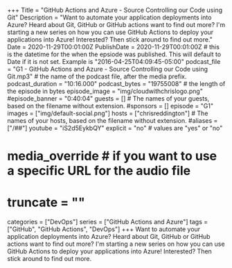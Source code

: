 +++
Title = "GitHub Actions and Azure - Source Controlling our Code using Git"
Description = "Want to automate your application deployments into Azure? Heard about Git, GitHub or GitHub actions want to find out more? I'm starting a new series on how you can use GitHub Actions to deploy your applications into Azure! Interested? Then stick around to find out more."
Date = 2020-11-29T00:01:00Z
PublishDate = 2020-11-29T00:01:00Z # this is the datetime for the when the epsiode was published. This will default to Date if it is not set. Example is "2016-04-25T04:09:45-05:00"
podcast_file = "G1 - GitHub Actions and Azure - Source Controlling our Code using Git.mp3" # the name of the podcast file, after the media prefix.
podcast_duration = "10:16.000"
podcast_bytes = "19755008" # the length of the episode in bytes
episode_image = "img/cloudwithchrislogo.png"
#episode_banner = "0:40:04"
guests = [] # The names of your guests, based on the filename without extension.
#sponsors = []
episode = "G1"
images = ["img/default-social.png"]
hosts = ["chrisreddington"] # The names of your hosts, based on the filename without extension.
#aliases = ["/##"]
youtube = "iS2d5EykbQY"
explicit = "no" # values are "yes" or "no"
# media_override # if you want to use a specific URL for the audio file
# truncate = ""
categories = ["DevOps"]
series = ["GitHub Actions and Azure"]
tags = ["GitHub", "GitHub Actions", "DevOps"]
+++
Want to automate your application deployments into Azure? Heard about Git, GitHub or GitHub actions want to find out more? I'm starting a new series on how you can use GitHub Actions to deploy your applications into Azure! Interested? Then stick around to find out more.
